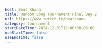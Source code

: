 ```yaml
---
host: Beat Khana
title: Random Song Tournament Final Day 2
url: https://www.twitch.tv/beatkhana
category: tournament
startDateTime: 2024-12-01T12:00:00-06:00
useStartTime: false
useEndTime: false
---
```

